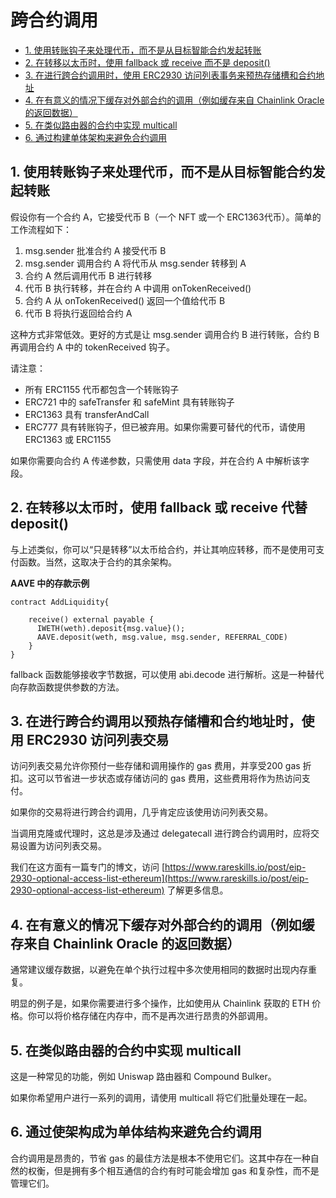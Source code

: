 # 跨合约调用

- [1. 使用转账钩子来处理代币，而不是从目标智能合约发起转账](#1-使用转账钩子来处理代币而不是从目标智能合约发起转账)
- [2. 在转移以太币时，使用 fallback 或 receive 而不是 deposit()](#2-在转移以太币时使用-fallback-或-receive-代替-deposit)
- [3. 在进行跨合约调用时，使用 ERC2930 访问列表事务来预热存储槽和合约地址](#3-在进行跨合约调用以预热存储槽和合约地址时使用-erc2930-访问列表交易)
- [4. 在有意义的情况下缓存对外部合约的调用（例如缓存来自 Chainlink Oracle 的返回数据）](#4-在有意义的情况下缓存对外部合约的调用例如缓存来自-chainlink-oracle-的返回数据)
- [5. 在类似路由器的合约中实现 multicall](#5-在类似路由器的合约中实现-multicall)
- [6. 通过构建单体架构来避免合约调用](#6-通过使架构成为单体结构来避免合约调用)


## 1. 使用转账钩子来处理代币，而不是从目标智能合约发起转账

假设你有一个合约 A，它接受代币 B（一个 NFT 或一个 ERC1363代币）。简单的工作流程如下：

1. msg.sender 批准合约 A 接受代币 B
2. msg.sender 调用合约 A 将代币从 msg.sender 转移到 A
3. 合约 A 然后调用代币 B 进行转移
4. 代币 B 执行转移，并在合约 A 中调用 onTokenReceived()
5. 合约 A 从 onTokenReceived() 返回一个值给代币 B
6. 代币 B 将执行返回给合约 A

这种方式非常低效。更好的方式是让 msg.sender 调用合约 B 进行转账，合约 B 再调用合约 A 中的 tokenReceived 钩子。

请注意：

- 所有 ERC1155 代币都包含一个转账钩子
- ERC721 中的 safeTransfer 和 safeMint 具有转账钩子
- ERC1363 具有 transferAndCall
- ERC777 具有转账钩子，但已被弃用。如果你需要可替代的代币，请使用 ERC1363 或 ERC1155

如果你需要向合约 A 传递参数，只需使用 data 字段，并在合约 A 中解析该字段。

## 2. 在转移以太币时，使用 fallback 或 receive 代替 deposit()

与上述类似，你可以“只是转移”以太币给合约，并让其响应转移，而不是使用可支付函数。当然，这取决于合约的其余架构。

**AAVE 中的存款示例**

```
contract AddLiquidity{

    receive() external payable {
      IWETH(weth).deposit{msg.value}();
      AAVE.deposit(weth, msg.value, msg.sender, REFERRAL_CODE)
    }
}
```

fallback 函数能够接收字节数据，可以使用 abi.decode 进行解析。这是一种替代向存款函数提供参数的方法。

## 3. 在进行跨合约调用以预热存储槽和合约地址时，使用 ERC2930 访问列表交易

访问列表交易允许你预付一些存储和调用操作的 gas 费用，并享受200 gas 折扣。这可以节省进一步状态或存储访问的 gas 费用，这些费用将作为热访问支付。

如果你的交易将进行跨合约调用，几乎肯定应该使用访问列表交易。

当调用克隆或代理时，这总是涉及通过 delegatecall 进行跨合约调用时，应将交易设置为访问列表交易。

我们在这方面有一篇专门的博文，访问 [https://www.rareskills.io/post/eip-2930-optional-access-list-ethereum](https://www.rareskills.io/post/eip-2930-optional-access-list-ethereum) 了解更多信息。

## 4. 在有意义的情况下缓存对外部合约的调用（例如缓存来自 Chainlink Oracle 的返回数据）

通常建议缓存数据，以避免在单个执行过程中多次使用相同的数据时出现内存重复。

明显的例子是，如果你需要进行多个操作，比如使用从 Chainlink 获取的 ETH 价格。你可以将价格存储在内存中，而不是再次进行昂贵的外部调用。

## 5. 在类似路由器的合约中实现 multicall

这是一种常见的功能，例如 Uniswap 路由器和 Compound Bulker。

如果你希望用户进行一系列的调用，请使用 multicall 将它们批量处理在一起。

## 6. 通过使架构成为单体结构来避免合约调用

合约调用是昂贵的，节省 gas 的最佳方法是根本不使用它们。这其中存在一种自然的权衡，但是拥有多个相互通信的合约有时可能会增加 gas 和复杂性，而不是管理它们。